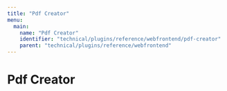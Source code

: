 ```yaml
---
title: "Pdf Creator"
menu:
  main:
    name: "Pdf Creator"
    identifier: "technical/plugins/reference/webfrontend/pdf-creator"
    parent: "technical/plugins/reference/webfrontend"
---
```


# Pdf Creator